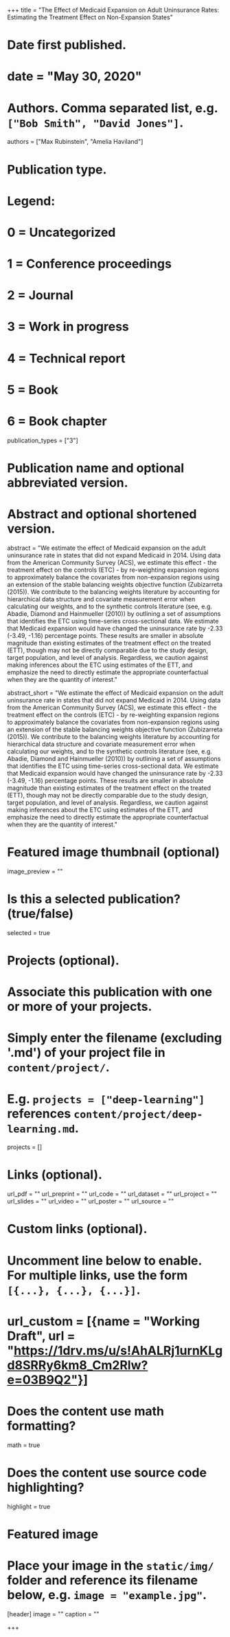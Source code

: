 +++
title = "The Effect of Medicaid Expansion on Adult Uninsurance Rates: Estimating the Treatment Effect on Non-Expansion States"

# Date first published.
# date = "May 30, 2020"

# Authors. Comma separated list, e.g. `["Bob Smith", "David Jones"]`.
authors = ["Max Rubinstein", "Amelia Haviland"]

# Publication type.
# Legend:
# 0 = Uncategorized
# 1 = Conference proceedings
# 2 = Journal
# 3 = Work in progress
# 4 = Technical report
# 5 = Book
# 6 = Book chapter
publication_types = ["3"]

# Publication name and optional abbreviated version.

# Abstract and optional shortened version.
abstract = "We estimate the effect of Medicaid expansion on the adult uninsurance rate in states that did not expand Medicaid in 2014. Using data from the American Community Survey (ACS), we estimate this effect - the treatment effect on the controls (ETC) - by re-weighting expansion regions to approximately balance the covariates from non-expansion regions using an extension of the stable balancing weights objective function (Zubizarreta (2015)). We contribute to the balancing weights literature by accounting for hierarchical data structure and covariate measurement error when calculating our weights, and to the synthetic controls literature (see, e.g. Abadie, Diamond and Hainmueller (2010)) by outlining a set of assumptions that identifies the ETC using time-series cross-sectional data. We estimate that Medicaid expansion would have changed the uninsurance rate by -2.33 (-3.49, -1.16) percentage points. These results are smaller in absolute magnitude than existing estimates of the treatment effect on the treated (ETT), though may not be directly comparable due to the study design, target population, and level of analysis. Regardless, we caution against making inferences about the ETC using estimates of the ETT, and emphasize the need to directly estimate the appropriate counterfactual when they are the quantity of interest."

abstract_short = "We estimate the effect of Medicaid expansion on the adult uninsurance rate in states that did not expand Medicaid in 2014. Using data from the American Community Survey (ACS), we estimate this effect - the treatment effect on the controls (ETC) - by re-weighting expansion regions to approximately balance the covariates from non-expansion regions using an extension of the stable balancing weights objective function (Zubizarreta (2015)). We contribute to the balancing weights literature by accounting for hierarchical data structure and covariate measurement error when calculating our weights, and to the synthetic controls literature (see, e.g. Abadie, Diamond and Hainmueller (2010)) by outlining a set of assumptions that identifies the ETC using time-series cross-sectional data. We estimate that Medicaid expansion would have changed the uninsurance rate by -2.33 (-3.49, -1.16) percentage points. These results are smaller in absolute magnitude than existing estimates of the treatment effect on the treated (ETT), though may not be directly comparable due to the study design, target population, and level of analysis. Regardless, we caution against making inferences about the ETC using estimates of the ETT, and emphasize the need to directly estimate the appropriate counterfactual when they are the quantity of interest."

# Featured image thumbnail (optional)
image_preview = ""

# Is this a selected publication? (true/false)
selected = true

# Projects (optional).
#   Associate this publication with one or more of your projects.
#   Simply enter the filename (excluding '.md') of your project file in `content/project/`.
#   E.g. `projects = ["deep-learning"]` references `content/project/deep-learning.md`.
projects = []

# Links (optional).
url_pdf = ""
url_preprint = ""
url_code = ""
url_dataset = ""
url_project = ""
url_slides = ""
url_video = ""
url_poster = ""
url_source = ""

# Custom links (optional).
#   Uncomment line below to enable. For multiple links, use the form `[{...}, {...}, {...}]`.
# url_custom = [{name = "Working Draft", url = "https://1drv.ms/u/s!AhALRj1urnKLgd8SRRy6km8_Cm2Rlw?e=03B9Q2"}]

# Does the content use math formatting?
math = true

# Does the content use source code highlighting?
highlight = true

# Featured image
# Place your image in the `static/img/` folder and reference its filename below, e.g. `image = "example.jpg"`.
[header]
image = ""
caption = ""

+++
